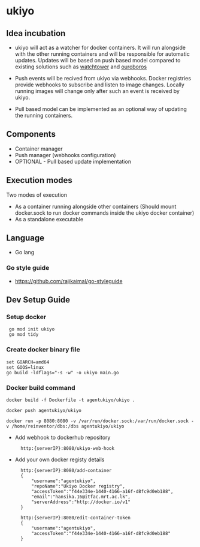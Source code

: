 # ukiyo

## Idea incubation

- ukiyo will act as a watcher for docker containers. It will run alongside with the other running containers and will be responsible for automatic updates. Updates will be based on push based model compared to existing solutions such as [watchtower](https://github.com/containrrr/watchtower) and [ouroboros](https://github.com/pyouroboros/ouroboros)

- Push events will be recived from ukiyo via webhooks. Docker registries provide webhooks to subscribe and listen to image changes. Locally running images will change only after such an event is received by ukiyo.

- Pull based model can be implemented as an optional way of updating the running containers.

## Components

- Container manager
- Push manager (webhooks configuration) 
- OPTIONAL - Pull based update implementation

## Execution modes

Two modes of execution

- As a container running alongside other containers (Should mount docker.sock to run docker commands inside the ukiyo docker container)
- As a standalone executable

## Language

- Go lang

### Go style guide

- https://github.com/rajikaimal/go-styleguide

## Dev Setup Guide

### Setup docker 
	 go mod init ukiyo
	 go mod tidy

### Create docker binary file
	set GOARCH=amd64
	set GOOS=linux
	go build -ldflags="-s -w" -o ukiyo main.go

### Docker build command
	docker build -f Dockerfile -t agentukiyo/ukiyo .
	
	docker push agentukiyo/ukiyo

	docker run -p 8080:8080 -v /var/run/docker.sock:/var/run/docker.sock -v /home/reinventor/dbs:/dbs agentukiyo/ukiyo

- Add webhook to dockerhub repository

        http:{serverIP}:8080/ukiyo-web-hook

- Add your own docker registy details

		http:{serverIP}:8080/add-container
		{
			"username":"agentukiyo",
			"repoName":"Ukiyo Docker registry",
			"accessToken":"f44e334e-1440-4166-a16f-d8fc9d0eb188",
			"email":"hansika.16@itfac.mrt.ac.lk",
			"serverAddress":"http://docker.io/v1"
		}

		http:{serverIP}:8080/edit-container-token
		{
			"username":"agentukiyo",
			"accessToken":"f44e334e-1440-4166-a16f-d8fc9d0eb188"
		}
